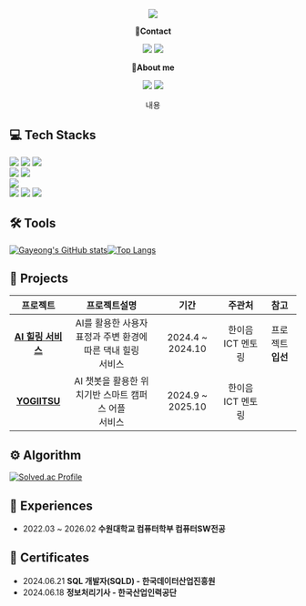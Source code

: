<!-- header -->
<p align='center'>
  <img src="https://capsule-render.vercel.app/api?type=waving&color=8fcaff&fontColor=0F1035&height=240&section=header&text=gayoung228&fontSize=60"/>
</p>

<!-- Contact badge -->
<p align='center'><strong>📧Contact</strong></p>
<p align='center'>
  <!-- gmail -->
  <img src="https://img.shields.io/badge/gayoung030228@gmail.com-EA4335?style=flat-square&logo=gmail&logoColor=white"/>
  <!-- Surfit -->
  <a href="https://my.surfit.io/w/1523758621"><img src="https://img.shields.io/badge/Surfit-000000?style=flat-square&logoColor=white"/></a>
</p>
<!-- About me badge -->
<p align='center'><strong>👋About me</strong></p>
<p align='center'>
  <!-- Portfolio -->
  <a href="노션 링크"><img src="https://img.shields.io/badge/Portfolio-000000?style=flat-square&logo=notion&logoColor=white"/></a>
  <!-- Tistory -->
  <a href="https://velog.io/@swk_x/posts"><img src="https://img.shields.io/badge/Tech Blog-000000?style=flat-square&logo=tistory&logoColor=white"/></a>
</p>

<!-- 소개글 -->
<p align='center'>
  내용
</p>

<!-- 기술 스택 -->
## 💻 Tech Stacks
<!-- Backend -->
<p>
  <img src="https://img.shields.io/badge/Java-b07219?style=flat-square&logoColor=white"/>
  <img src="https://img.shields.io/badge/Python-3776AB?style=flat-square&logo=python&logoColor=white"/>
  <img src="https://img.shields.io/badge/C-A8B9CC?style=flat-square&logo=C&logoColor=white"/>
  <br>
  <img src="https://img.shields.io/badge/Spring Boot-6DB33F?style=flat-square&logo=springboot&logoColor=white"/>
  <img src="https://img.shields.io/badge/Spring Data JPA-6DB33F?style=flat-square&logoColor=white"/>
  <br>
  <img src="https://img.shields.io/badge/MySQL-4479A1?style=flat-square&logo=mysql&logoColor=white"/>
  <br>
  <img src="https://img.shields.io/badge/Git-F05032?style=flat-square&logo=git&logoColor=white"/>
  <img src="https://img.shields.io/badge/GitHub-181717?style=flat-square&logo=github&logoColor=white"/>
  <img src="https://img.shields.io/badge/Notion-000000?style=flat-square&logo=notion&logoColor=white"/>
</p>


<!-- Tools -->
## 🛠️ Tools
<!-- GitHub Stats Card --><!-- 사용한 언어 순위 카드 -->
[![Gayeong's GitHub stats](https://github-readme-stats.vercel.app/api?username=gayoung228&show_icons=true&theme=react)](https://github.com/gayoung228/github-readme-stats)[![Top Langs](https://github-readme-stats.vercel.app/api/top-langs/?username=gayoung228&layout=compact&theme=github_dark&cache_seconds=30)](https://github.com/gayoung228/gayoung228)

<!-- 프로젝트 -->
## 🚀 Projects
|프로젝트|프로젝트설명|기간|주관처|참고|
|:---:|:---:|:---:|:---:|:---:|
|<strong>[AI 힐링 서비스](https://github.com/woorifisa-projects-3rd/WithBeeTravel-BE)<strong>|AI를 활용한 사용자 표정과 주변 환경에 따른 댁내 힐링<br>서비스|2024.4 ~ 2024.10|한이음 ICT 멘토링|프로젝트 <strong>입선<strong>|
|<strong>[YOGIITSU](https://github.com/YOGIITSU-App)<strong>|AI 챗봇을 활용한 위치기반 스마트 캠퍼스 어플<br>서비스|2024.9 ~ 2025.10|한이음 ICT 멘토링||

<!-- 알고리즘 역량 -->
## ⚙️ Algorithm

<!-- solved.ac 프로필 -->
[![Solved.ac Profile](http://mazassumnida.wtf/api/v2/generate_badge?boj=gayeong228)](https://solved.ac/gayeong228)

<!-- 경험 -->
## 🏃 Experiences
<ul>
  <li>2022.03 ~ 2026.02 <strong>수원대학교 컴퓨터학부 컴퓨터SW전공</strong></li>
</ul>

<!-- 자격증 -->
## 📜 Certificates 
<ul>
  <li>2024.06.21 <strong>SQL 개발자(SQLD) - 한국데이터산업진흥원</strong></li>
  <li>2024.06.18 <strong>정보처리기사 - 한국산업인력공단</strong></li>
</ul>
